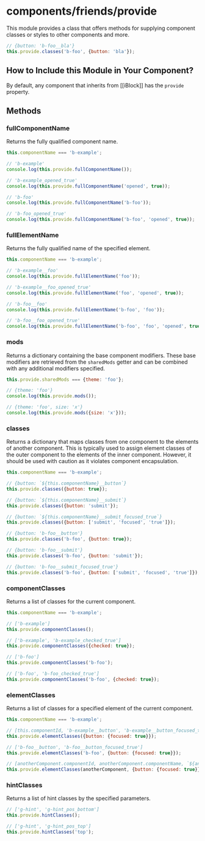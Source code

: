# components/friends/provide

This module provides a class that offers methods for supplying component classes or styles to other components and more.

```js
// {button: 'b-foo__bla'}
this.provide.classes('b-foo', {button: 'bla'});
```

## How to Include this Module in Your Component?

By default, any component that inherits from [[iBlock]] has the `provide` property.

## Methods

### fullComponentName

Returns the fully qualified component name.

```js
this.componentName === 'b-example';

// 'b-example'
console.log(this.provide.fullComponentName());

// 'b-example_opened_true'
console.log(this.provide.fullComponentName('opened', true));

// 'b-foo'
console.log(this.provide.fullComponentName('b-foo'));

// 'b-foo_opened_true'
console.log(this.provide.fullComponentName('b-foo', 'opened', true));
```

### fullElementName

Returns the fully qualified name of the specified element.

```js
this.componentName === 'b-example';

// 'b-example__foo'
console.log(this.provide.fullElementName('foo'));

// 'b-example__foo_opened_true'
console.log(this.provide.fullElementName('foo', 'opened', true));

// 'b-foo__foo'
console.log(this.provide.fullElementName('b-foo', 'foo'));

// 'b-foo__foo_opened_true'
console.log(this.provide.fullElementName('b-foo', 'foo', 'opened', true));
```

### mods

Returns a dictionary containing the base component modifiers.
These base modifiers are retrieved from the `sharedMods` getter and
can be combined with any additional modifiers specified.

```js
this.provide.sharedMods === {theme: 'foo'};

// {theme: 'foo'}
console.log(this.provide.mods());

// {theme: 'foo', size: 'x'}
console.log(this.provide.mods({size: 'x'}));
```

### classes

Returns a dictionary that maps classes from one component to the elements of another component.
This is typically used to assign element classes of the outer component to the elements of the inner component.
However, it should be used with caution as it violates component encapsulation.

```js
this.componentName === 'b-example';

// {button: `${this.componentName}__button`}
this.provide.classes({button: true});

// {button: `${this.componentName}__submit`}
this.provide.classes({button: 'submit'});

// {button: `${this.componentName}__submit_focused_true`}
this.provide.classes({button: ['submit', 'focused', 'true']});

// {button: 'b-foo__button'}
this.provide.classes('b-foo', {button: true});

// {button: 'b-foo__submit'}
this.provide.classes('b-foo', {button: 'submit'});

// {button: 'b-foo__submit_focused_true'}
this.provide.classes('b-foo', {button: ['submit', 'focused', 'true']});
```

### componentClasses

Returns a list of classes for the current component.

```js
this.componentName === 'b-example';

// ['b-example']
this.provide.componentClasses();

// ['b-example', 'b-example_checked_true']
this.provide.componentClasses({checked: true});

// ['b-foo']
this.provide.componentClasses('b-foo');

// ['b-foo', 'b-foo_checked_true']
this.provide.componentClasses('b-foo', {checked: true});
```

### elementClasses

Returns a list of classes for a specified element of the current component.

```js
this.componentName === 'b-example';

// [this.componentId, 'b-example__button', 'b-example__button_focused_true']
this.provide.elementClasses({button: {focused: true}});

// ['b-foo__button', 'b-foo__button_focused_true']
this.provide.elementClasses('b-foo', {button: {focused: true}});

// [anotherComponent.componentId, anotherComponent.componentName, `${anotherComponent.componentName}__button_focused_true`]
this.provide.elementClasses(anotherComponent, {button: {focused: true}});
```

### hintClasses

Returns a list of hint classes by the specified parameters.

```js
// ['g-hint', 'g-hint_pos_bottom']
this.provide.hintClasses();

// ['g-hint', 'g-hint_pos_top']
this.provide.hintClasses('top');
```
